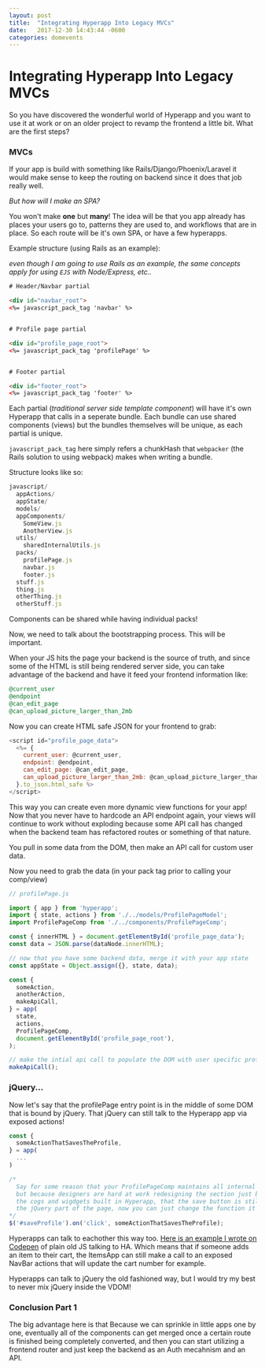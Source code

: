 ```yaml
---
layout: post
title:  "Integrating Hyperapp Into Legacy MVCs"
date:   2017-12-30 14:43:44 -0600
categories: domevents
---
```


# Integrating Hyperapp Into Legacy MVCs

So you have discovered the wonderful world of Hyperapp and you want to use it
at work or on an older project to revamp the frontend a little bit. What are the
first steps?

### MVCs

If your app is build with something like Rails/Django/Phoenix/Laravel it would
make sense to keep the routing on backend since it does that job really well.

_But how will I make an SPA?_

You won't make **one** but **many**! The idea will be that you app already has
places your users go to, patterns they are used to, and workflows that are in
place. So each route will be it's own SPA, or have a few hyperapps.

Example structure (using Rails as an example):

_even though I am going to use Rails as an example, the same concepts apply for
using `EJS` with Node/Express, etc.._

```html
# Header/Navbar partial

<div id="navbar_root">
<%= javascript_pack_tag 'navbar' %>


# Profile page partial

<div id="profile_page_root">
<%= javascript_pack_tag 'profilePage' %>


# Footer partial

<div id="footer_root">
<%= javascript_pack_tag 'footer' %>
```

Each partial (_traditional server side template component_) will have it's own
Hyperapp that calls in a seperate bundle. Each bundle can use shared components
(views) but the bundles themselves will be unique, as each partial is unique.

`javascript_pack_tag` here simply refers a chunkHash that `webpacker` (the Rails
solution to using webpack) makes when writing a bundle.

Structure looks like so:

```javascript
javascript/
  appActions/
  appState/
  models/
  appComponents/
    SomeView.js
    AnotherView.js
  utils/
    sharedInternalUtils.js
  packs/
    profilePage.js
    navbar.js
    footer.js
  stuff.js
  thing.js
  otherThing.js
  otherStuff.js
```

Components can be shared while having individual packs!

Now, we need to talk about the bootstrapping process. This will be important.

When your JS hits the page your backend is the source of truth, and since some
of the HTML is still being rendered server side, you can take advantage of the
backend and have it feed your frontend information like:

```ruby
@current_user
@endpoint
@can_edit_page
@can_upload_picture_larger_than_2mb
```

Now you can create HTML safe JSON for your frontend to grab:

```javascript
<script id="profile_page_data">
  <%= {
    current_user: @current_user,
    endpoint: @endpoint,
    can_edit_page: @can_edit_page,
    can_upload_picture_larger_than_2mb: @can_upload_picture_larger_than_2mb,
  }.to_json.html_safe %>
</script>
```

This way you can create even more dynamic view functions for your app! Now that
you never have to hardcode an API endpoint again, your views will continue to
work without exploding because some API call has changed when the backend team
has refactored routes or something of that nature.

You pull in some data from the DOM, then make an API call for custom user data.

Now you need to grab the data (in your pack tag prior to calling your comp/view)

```javascript
// profilePage.js

import { app } from 'hyperapp';
import { state, actions } from './../models/ProfilePageModel';
import ProfilePageComp from './../components/ProfilePageComp';

const { innerHTML } = document.getElementById('profile_page_data');
const data = JSON.parse(dataNode.innerHTML);

// now that you have some backend data, merge it with your app state
const appState = Object.assign({}, state, data);

const {
  someAction,
  anotherAction,
  makeApiCall,
} = app(
  state,
  actions,
  ProfilePageComp,
  document.getElementById('profile_page_root'),
);

// make the intial api call to populate the DOM with user specific profile data
makeApiCall();
```

### jQuery...

Now let's say that the profilePage entry point is in the middle of some DOM that
is bound by jQuery. That jQuery can still talk to the Hyperapp app via exposed
actions!

```javascript
const {
  someActionThatSavesTheProfile,
} = app(
  ...
)

/*
  Say for some reason that your ProfilePageComp maintains all internal state
  but because designers are hard at work redesigning the section just below all
  the cogs and wigdgets built in Hyperapp, that the save button is still part of
  the jQuery part of the page, now you can just change the function it calls!
*/ 
$('#saveProfile').on('click', someActionThatSavesTheProfile);
``` 

Hyperapps can talk to eachother this way too. [Here is an example I wrote on
Codepen](https://codepen.io/selfup/pen/jLMRjO) of plain old JS talking to HA.
Which means that if someone adds an item to their cart, the ItemsApp can still
make a call to an exposed NavBar actions that will update the cart number for example.

Hyperapps can talk to jQuery the old fashioned way, but I would try my best to
never mix jQuery inside the VDOM!

### Conclusion Part 1

The big advantage here is that Because we can sprinkle in little apps one by one, eventually all of the components can get merged once a certain route is finished being completely converted, and then you can start utilizing a frontend router and just keep the backend as an Auth mecahnism and an API.
